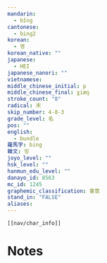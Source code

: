 ```yaml
---
mandarin:
  - bǐng
cantonese:
  - bing2
korean:
  - 병
korean_native: ""
japanese:
  - HEI
japanese_nanori: ""
vietnamese:
middle_chinese_initial: p
middle_chinese_final: ɣiæŋ
stroke_count: "8"
radical: 禾
skip_number: 4-8-3
grade_level: 名
pos: ""
english:
  - bundle
羅馬字: bing
韓文: 빙
joyo_level: ""
hsk_level: ""
hanmun_edu_level: ""
danayo_id: 8563
mc_id: 1245
graphemic_classification: 會意
stand_in: "FALSE"
aliases:
---
```

```meta-bind-embed
[[nav/char_info]]
```

# Notes
